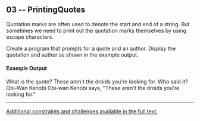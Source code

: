 ## 03 -- PrintingQuotes

Quotation marks are often used to denote the start
and end of a string. But sometimes we need to print
out the quotation marks themselves by using escape
characters.

Create a program that prompts for a quote and an
author. Display the quotation and author as shown
in the example output.

#### Example Output
What is the quote? These aren't the droids you're
looking for.
Who said it? Obi-Wan Kenobi
Obi-wan Kenobi says, "These aren't the droids
you're looking for."

***
[Additional constraints and challenges available in the full text.](https://www.amazon.com/Exercises-Programmers-Challenges-Develop-Coding/dp/1680501224)

